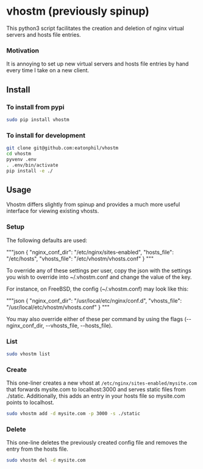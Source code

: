 # vhostm (previously spinup)

This python3 script facilitates the creation and deletion of nginx virtual servers
and hosts file entries.

### Motivation

It is annoying to set up new virtual servers and hosts file entries by hand
every time I take on a new client.

## Install

### To install from pypi

```bash
sudo pip install vhostm
```

### To install for development

```bash
git clone git@github.com:eatonphil/vhostm
cd vhostm
pyvenv .env
. .env/bin/activate
pip install -e ./
```

## Usage

Vhostm differs slightly from spinup and provides a much more useful interface
for viewing existing vhosts.

### Setup

The following defaults are used:

"""json
{
    "nginx_conf_dir": "/etc/nginx/sites-enabled",
    "hosts_file": "/etc/hosts",
    "vhosts_file": "/etc/vhostm/vhosts.conf"
}
"""

To override any of these settings per user, copy the json with the settings
you wish to override into ~/.vhostm.conf and change the value of the key.

For instance, on FreeBSD, the config (~/.vhostm.conf) may look like this:

"""json
{
    "nginx_conf_dir": "/usr/local/etc/nginx/conf.d",
    "vhosts_file": "/usr/local/etc/vhostm/vhosts.conf"
}
"""

You may also override either of these per command by using the flags
(--nginx_conf_dir, --vhosts_file, --hosts_file).

### List

```bash
sudo vhostm list
```

### Create

This one-liner creates a new vhost at `/etc/nginx/sites-enabled/mysite.com`
that forwards mysite.com to localhost:3000 and serves static files from
./static. Additionally, this adds an entry in your hosts file so mysite.com
points to localhost.

```bash
sudo vhostm add -d mysite.com -p 3000 -s ./static
```

### Delete

This one-line deletes the previously created config file and removes the
entry from the hosts file.

```bash
sudo vhostm del -d mysite.com
```